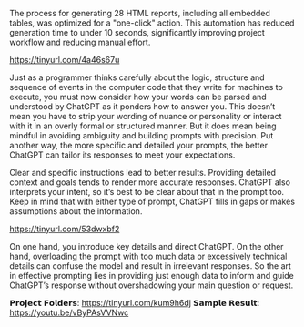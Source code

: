 The process for generating 28 HTML reports, including all embedded tables, was optimized for a "one-click" action. This automation has reduced generation time to under 10 seconds, significantly improving project workflow and reducing manual effort.

https://tinyurl.com/4a46s67u

Just as a programmer thinks carefully about the logic, structure and sequence of events in the computer code that they write for machines to execute, you must now consider how your words can be parsed and understood by ChatGPT as it ponders how to answer you. This doesn’t mean you have to strip your wording of nuance or personality or interact with it in an overly formal or structured manner. But it does mean being mindful in avoiding ambiguity and building prompts with precision. Put another way, the more specific and detailed your prompts, the better ChatGPT can tailor its responses to meet your expectations.

Clear and specific instructions lead to better results. Providing detailed context and goals tends to render more accurate responses. ChatGPT also interprets your intent, so it’s best to be clear about that in the prompt too. Keep in mind that with either type of prompt, ChatGPT fills in gaps or makes assumptions about the information.

https://tinyurl.com/53dwxbf2

On one hand, you introduce key details and direct ChatGPT. On the other hand, overloading the prompt with too much data or excessively technical details can confuse the model and result in irrelevant responses. So the art in effective prompting lies in providing just enough data to inform and guide ChatGPT’s response without overshadowing your main question or request.

𝗣𝗿𝗼𝗷𝗲𝗰𝘁 𝗙𝗼𝗹𝗱𝗲𝗿𝘀: https://tinyurl.com/kum9h6dj
𝗦𝗮𝗺𝗽𝗹𝗲 𝗥𝗲𝘀𝘂𝗹𝘁: https://youtu.be/vByPAsVVNwc
